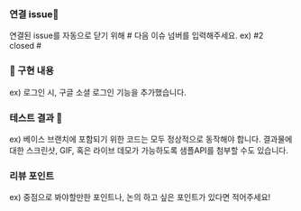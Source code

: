 
### 연결 issue🌟
연결된 issue를 자동으로 닫기 위해 # 다음 이슈 넘버를 입력해주세요. ex) #2 
<br>
closed #

### 📢 구현 내용 
ex) 로그인 시, 구글 소셜 로그인 기능을 추가했습니다.


### 테스트 결과 🧩
ex) 베이스 브랜치에 포함되기 위한 코드는 모두 정상적으로 동작해야 합니다. 결과물에 대한 스크린샷, GIF, 혹은 라이브 데모가 가능하도록 샘플API를 첨부할 수도 있습니다.


### 리뷰 포인트
ex) 중점으로 봐야할만한 포인트나, 논의 하고 싶은 포인트가 있다면 적어주세요!
